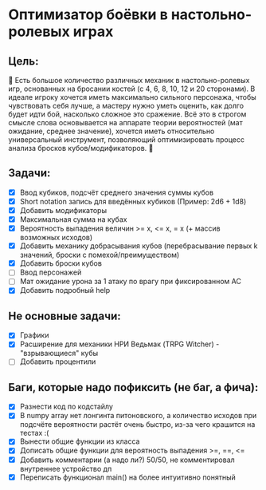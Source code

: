 # Оптимизатор боёвки в настольно-ролевых играх

## Цель: 
🎲 Есть большое количество различных механик в настольно-ролевых игр, основанных на бросании костей (с 4, 6, 8, 10, 12 и 20 сторонами). В идеале игроку хочется иметь максимально сильного персонажа, чтобы чувствовать себя лучше, а мастеру нужно уметь оценить, как долго будет идти бой, насколько сложное это сражение. Всё это в строгом смысле слова основывается на аппарате теории вероятностей (мат ожидание, среднее значение), хочется иметь относительно универсальный инструмент, позволяющий оптимизировать процесс анализа бросков кубов/модификаторов. 🎲

## Задачи:

- [x] Ввод кубиков, подсчёт среднего значения суммы кубов
- [x] Short notation запись для введённых кубиков (Пример: 2d6 + 1d8)
- [x] Добавить модификаторы
- [x] Максимальная сумма на кубах
- [x] Вероятность выпадения величин >= x, <= x, = x (+ массив возможных исходов)
- [x] Добавить механику добрасывания кубов (перебрасывание первых k значений, броски с помехой/преимуществом)
- [x] Добавить броски кубов
- [ ] Ввод персонажей
- [ ] Мат ожидание урона за 1 атаку по врагу при фиксированном AC
- [x] Добавить подробный help

## Не основные задачи:

- [x] Графики
- [x] Расширение для механики НРИ Ведьмак (TRPG Witcher) - "взрывающиеся" кубы
- [ ] Добавить процентили

## Баги, которые надо пофиксить (не баг, а фича):

- [x] Разнести код по кодстайлу
- [x] В numpy array нет лонгинта питоновского, а количество исходов при подсчёте вероятности растёт очень быстро, из-за чего крашится на тестах :(
- [x] Вынести общие функции из класса
- [x] Дописать общие функции для вероятность выпадения >=, ==, <=
- [x] Добавить комментарии (а надо ли?) 50/50, не комментировал внутреннее устройство дп
- [x] Переписать функционал main() на более интуитивно понятный
